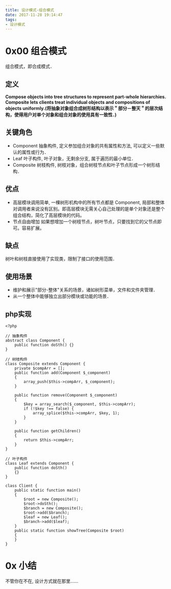 ```yaml
---
title: 设计模式-组合模式
date: 2017-11-28 19:14:47
tags:
- 设计模式
---
```


# 0x00 组合模式
组合模式，即合成模式．

## 定义
**Compose objects into tree structures to represent part-whole hierarchies. Composite lets clients treat individual objects and compositions of objects uniformly.(将抽象对象组合成树形结构以表示＂部分－整天＂的层次结构，使得用户对单个对象和组合对象的使用具有一致性．)**

## 关键角色
+ Component 抽象构件, 定义参加组合对象的共有属性和方法, 可以定义一些默认的属性或行为．
+ Leaf 叶子构件, 叶子对象，无剩余分支, 属于遍历的最小单位．
+ Composite 树枝构件, 树枝对象，组合树枝节点和叶子节点形成一个树形结构．

## 优点
+ 高层模块调用简单, 一棵树形机构中的所有节点都是 Component, 局部和整体对调用者来说没有区别。即高层模块无需关心自己处理的是单个对象还是整个组合结构，简化了高层模块的代码。
+ 节点自由增加
如果想增加一个树枝节点，树叶节点，只要找到它的父节点即可。容易扩展。

## 缺点
树叶和树枝直接使用了实现类，限制了接口的使用范围．

## 使用场景
+ 维护和展示"部分-整体"关系的场景，诸如树形菜单，文件和文件夹管理．
+ 从一个整体中能够独立出部分模块或功能的场景．

## php实现
```
<?php

// 抽象构件
abstract class Component {
    public function doSth() {}
}

// 树枝构件
class Composite extends Component {
    private $compArr = [];
    public function add(Component $_component)
    {
        array_push($this->compArr, $_component);
    }

    public function remove(Component $_component)
    {
        $key = array_search($_component, $this->compArr);
        if (!$key !== false) {
            array_splice($this->compArr, $key, 1);
        }
    }

    public function getChildren()
    {
        return $this->compArr;
    }
}

// 叶子构件
class Leaf extends Component {
    public function doSth()
    {}
}

class Client {
    public static function main()
    {
        $root = new Composite();
        $root->doSth();
        $branch = new Composite();
        $root->add($branch);
        $leaf = new Leaf();
        $branch->add($leaf);
    }
    public static function showTree(Composite $root)
    {
    }
}

```
# 0x 小结
不管你在不在, 设计方式就在那里......

